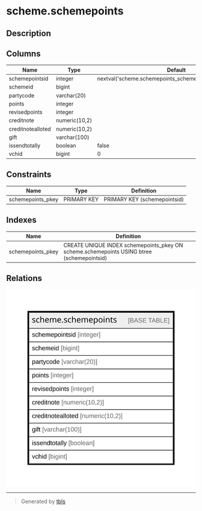 # scheme.schemepoints

## Description

## Columns

| Name | Type | Default | Nullable | Children | Parents | Comment |
| ---- | ---- | ------- | -------- | -------- | ------- | ------- |
| schemepointsid | integer | nextval('scheme.schemepoints_schemepointsid_seq'::regclass) | false |  |  |  |
| schemeid | bigint |  | true |  |  |  |
| partycode | varchar(20) |  | true |  |  |  |
| points | integer |  | true |  |  |  |
| revisedpoints | integer |  | true |  |  |  |
| creditnote | numeric(10,2) |  | true |  |  |  |
| creditnotealloted | numeric(10,2) |  | true |  |  |  |
| gift | varchar(100) |  | true |  |  |  |
| issendtotally | boolean | false | true |  |  |  |
| vchid | bigint | 0 | true |  |  |  |

## Constraints

| Name | Type | Definition |
| ---- | ---- | ---------- |
| schemepoints_pkey | PRIMARY KEY | PRIMARY KEY (schemepointsid) |

## Indexes

| Name | Definition |
| ---- | ---------- |
| schemepoints_pkey | CREATE UNIQUE INDEX schemepoints_pkey ON scheme.schemepoints USING btree (schemepointsid) |

## Relations

![er](scheme.schemepoints.svg)

---

> Generated by [tbls](https://github.com/k1LoW/tbls)
